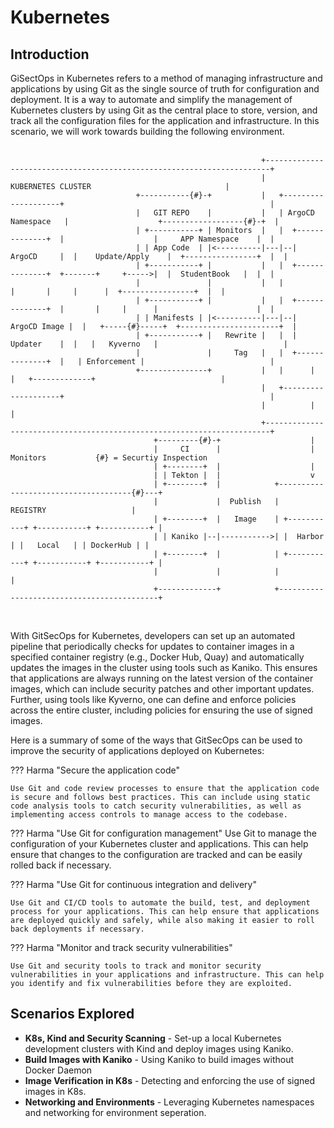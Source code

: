 # Kubernetes 

## Introduction 

GiSectOps in Kubernetes refers to a method of managing infrastructure and applications by using Git as the single source of truth for configuration and deployment.  It is a way to automate and simplify the management of Kubernetes clusters by using Git as the central place to store, version, and track all the configuration files for the application and infrastructure.  In this scenario, we will work towards building the following environment.
<br>
<br>

```
                                                        +-----------------------------------------------------------------------+
                                                        |                       KUBERNETES CLUSTER                              |
                            +-----------{#}-+           |   +--------------------+                                              |
                            |   GIT REPO    |           |   | ArgoCD Namespace   |                    +------------------{#}-+  |
                            | +-----------+ | Monitors  |   |  +--------------+  |                    |     APP Namespace    |  |
                            | | App Code  | |<----------|---|--|   ArgoCD     |  |    Update/Apply    |  +----------------+  |  |
                            | +-----------+ |           |   |  +--------------+  +-------+     +----->|  |  StudentBook   |  |  |
                            |               |           |   |                    |       |     |      |  +----------------+  |  |
                            | +-----------+ |           |   |  +--------------+  |       |     |      |                      |  |
                            | | Manifests | |<----------|---|--| ArgoCD Image |  |   +-----{#}-----+  +----------------------+  |
                            | +-----------+ |   Rewrite |   |  |   Updater    |  |   |   Kyverno   |                            |
                            |               |     Tag   |   |  +--------------+  |   | Enforcement |                            |
                            +---------------+           |   |      |             |   +-------------+                            |
                                                        |   +--------------------+                                              |
                                                        |          |                                                            |
                                                        +-----------------------------------------------------------------------+
                                +---------{#}-+                    |
                                |     CI      |                    | Monitors           {#} = Securtiy Inspection
                                | +--------+  |                    |
                                | | Tekton |  |                    v
                                | +--------+  |            +-------------------------------------{#}---+
                                |             |  Publish   |                REGISTRY                   |
                                | +--------+  |   Image    | +-----------+ +-----------+ +-----------+ |
                                | | Kaniko |--|----------->| |  Harbor   | |   Local   | | DockerHub | |
                                | +--------+  |            | +-----------+ +-----------+ +-----------+ |
                                |             |            |                                           |
                                +-------------+            +-------------------------------------------+
```
<br>

With GitSecOps for Kubernetes, developers can set up an automated pipeline that periodically checks for updates to container images in a specified container registry (e.g., Docker Hub, Quay) and automatically updates the images in the cluster using tools such as Kaniko. This ensures that applications are always running on the latest version of the container images, which can include security patches and other important updates.  Further, using tools like Kyverno, one can define and enforce policies across the entire cluster, including policies for ensuring the use of signed images.

Here is a summary of some of the ways that GitSecOps can be used to improve the security of applications deployed on Kubernetes:

??? Harma "Secure the application code"

    Use Git and code review processes to ensure that the application code is secure and follows best practices. This can include using static code analysis tools to catch security vulnerabilities, as well as implementing access controls to manage access to the codebase.

??? Harma "Use Git for configuration management"
    Use Git to manage the configuration of your Kubernetes cluster and applications. This can help ensure that changes to the configuration are tracked and can be easily rolled back if necessary.

??? Harma "Use Git for continuous integration and delivery"

    Use Git and CI/CD tools to automate the build, test, and deployment process for your applications. This can help ensure that applications are deployed quickly and safely, while also making it easier to roll back deployments if necessary.

??? Harma "Monitor and track security vulnerabilities"

    Use Git and security tools to track and monitor security vulnerabilities in your applications and infrastructure. This can help you identify and fix vulnerabilities before they are exploited.

## Scenarios Explored

* **K8s, Kind and Security Scanning** - Set-up a local Kubernetes development clusters with Kind and deploy images using Kaniko.
* **Build Images with Kaniko** - Using Kaniko to build images without Docker Daemon
* **Image Verification in K8s** - Detecting and enforcing the use of signed images in K8s.
* **Networking and Environments** - Leveraging Kubernetes namespaces and networking for environment seperation.

